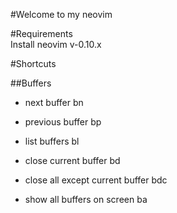 #Welcome to my neovim

#Requirements  
Install neovim v-0.10.x

#Shortcuts

##Buffers
* next buffer <Leader>bn

* previous buffer <Leader>bp 
* list buffers <Leader>bl 
* close current buffer <Leader>bd
* close all except current buffer <Leader>bdc
* show all buffers on screen <Leader>ba

